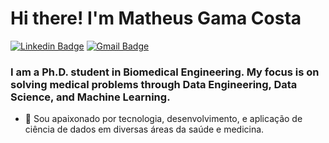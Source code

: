 # Hi there! I'm Matheus Gama Costa

[![Linkedin Badge](https://img.shields.io/badge/-LinkedIn-blue?style=for-the-badge&logo=Linkedin&logoColor=white&link=https:https://www.linkedin.com/in/matheus-gama-costa/)](https://www.linkedin.com/in/matheus-gama-costa/)
[![Gmail Badge](https://img.shields.io/badge/-Gmail-c14438?style=for-the-badge&logo=Gmail&logoColor=white&link=mailto:matheusgamacosta.eng@gmail.com)](mailto:matheusgamacosta.eng@gmail.com)

### I am a Ph.D. student in Biomedical Engineering. My focus is on solving medical problems through Data Engineering, Data Science, and Machine Learning.

- 🌱 Sou apaixonado por tecnologia, desenvolvimento, e aplicação de ciência de dados em diversas áreas da saúde e medicina.


